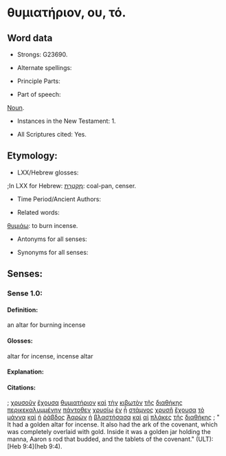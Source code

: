 # θυμιατήριον, ου, τό.

<!-- Status: S2=NeedsFinalCheck -->
<!-- Lexica used for edits: BDAG, FFM, LN, A-S  -->

## Word data

* Strongs: G23690.


* Alternate spellings:

* Principle Parts: 

* Part of speech: 

[Noun](http://ugg.readthedocs.io/en/latest/noun.html). 

* Instances in the New Testament: 1.

* All Scriptures cited: Yes.

## Etymology:  

* LXX/Hebrew glosses: 

;In LXX for Hebrew: [מִקְטֶרֶת](//en-uhal/H4730): coal-pan, censer.

* Time Period/Ancient Authors: 

* Related words: 

[θυμιάω](../G23700/01.md): to burn incense.

* Antonyms for all senses:

* Synonyms for all senses: 

## Senses:

### Sense  1.0: 

#### Definition: 

an altar for burning incense 

#### Glosses: 

altar for incense, incense altar 

#### Explanation: 

#### Citations: 

; [χρυσοῦν](../G55520/01.md) [ἔχουσα](../G21920/01.md) [θυμιατήριον](../G23690/01.md) [καὶ](../G25320/01.md) [τὴν](../G35880/01.md) [κιβωτὸν](../G27870/01.md) [τῆς](../G35880/01.md) [διαθήκης](../G12420/01.md) [περικεκαλυμμένην](../G40280/01.md) [πάντοθεν](../G38400/01.md) [χρυσίῳ](../G55530/01.md) [ἐν](../G17220/01.md) [ᾗ](../G37390/01.md) [στάμνος](../G47130/01.md) [χρυσῆ](../G55520/01.md) [ἔχουσα](../G21920/01.md) [τὸ](../G35880/01.md) [μάννα](../G31310/01.md) [καὶ](../G25320/01.md) [ἡ](../G35880/01.md) [ῥάβδος](../G44640/01.md) [Ἀαρὼν](../G00020/01.md) [ἡ](../G35880/01.md) [βλαστήσασα](../G09850/01.md) [καὶ](../G25320/01.md) [αἱ](../G35880/01.md) [πλάκες](../G41090/01.md) [τῆς](../G35880/01.md) [διαθήκης](../G12420/01.md)
; " It had a golden altar for incense. It also had the ark of the covenant, which was completely overlaid with gold. Inside it was a golden jar holding the manna, Aaron s rod that budded, and the tablets of the covenant." (ULT): 
[Heb 9:4](heb 9:4).
